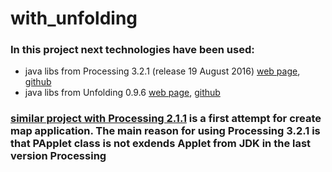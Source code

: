 # with_unfolding

### In this project next technologies have been used:

- java libs from Processing 3.2.1 (release 19 August 2016) [web page](https://processing.org/download/?processing), [github](https://github.com/processing)
- java libs from Unfolding 0.9.6 [web page](http://unfoldingmaps.org/), [github](https://github.com/tillnagel/unfolding)

### [similar project with Processing 2.1.1](https://github.com/Evegen55/MyNavApp_Proc2.0_Unf0.9.6) is a first attempt for create map application. The main reason for using Processing 3.2.1 is that PApplet class is not exdends Applet from JDK in the last version Processing
